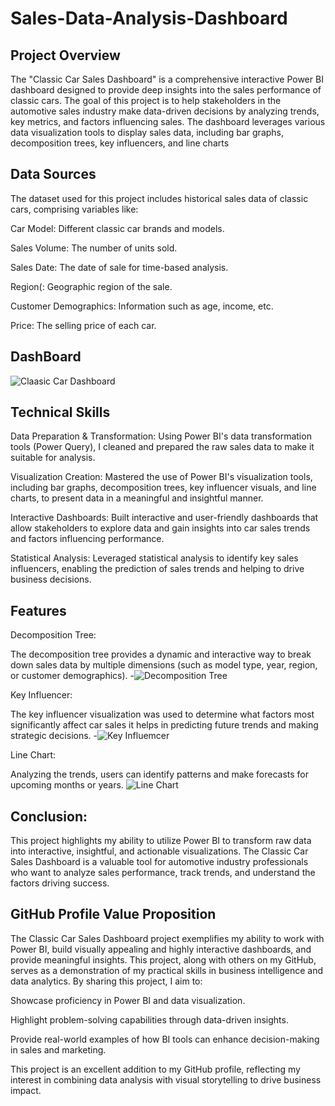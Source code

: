 # Sales-Data-Analysis-Dashboard

## Project Overview
The "Classic Car Sales Dashboard" is a comprehensive interactive Power BI dashboard designed to provide deep insights into the sales performance of classic cars. The goal of this project is to help stakeholders in the automotive sales industry make data-driven decisions by analyzing trends, key metrics, and factors influencing sales. The dashboard leverages various data visualization tools to display sales data, including bar graphs, decomposition trees, key influencers, and line charts

## Data Sources
The dataset used for this project includes historical sales data of classic cars, comprising variables like:

Car Model: Different classic car brands and models.

Sales Volume: The number of units sold.

Sales Date: The date of sale for time-based analysis.

Region(: Geographic region of the sale.

Customer Demographics: Information such as age, income, etc.

Price: The selling price of each car.

## DashBoard
![Claasic Car Dashboard](https://github.com/user-attachments/assets/c9b67301-479a-4be2-b149-adc32d1859e7)



## Technical Skills
Data Preparation & Transformation:
Using Power BI's data transformation tools (Power Query), I cleaned and prepared the raw sales data to make it suitable for analysis.

Visualization Creation:
Mastered the use of Power BI's visualization tools, including bar graphs, decomposition trees, key influencer visuals, and line charts, to present data in a meaningful and insightful manner.

Interactive Dashboards:
Built interactive and user-friendly dashboards that allow stakeholders to explore data and gain insights into car sales trends and factors influencing performance.

Statistical Analysis:
Leveraged statistical analysis to identify key sales influencers, enabling the prediction of sales trends and helping to drive business decisions.


## Features

Decomposition Tree:

The decomposition tree provides a dynamic and interactive way to break down sales data by multiple dimensions (such as model type, year, region, or customer demographics). 
-![Decomposition Tree](https://github.com/user-attachments/assets/ea356223-c12c-414f-af62-bde9bf67c5a9)


Key Influencer:

The key influencer visualization was used to determine what factors most significantly affect car sales it  helps in predicting future trends and making strategic decisions.
-![Key Influemcer](https://github.com/user-attachments/assets/c7a4f146-6435-4eea-a22d-7fc724cb5727)


Line Chart:

Analyzing the trends, users can identify patterns and make forecasts for upcoming months or years.
![Line Chart](https://github.com/user-attachments/assets/d4a0a4eb-4a2e-4eb9-8a47-0663a984fc4b)

## Conclusion:
This project highlights my ability to utilize Power BI to transform raw data into interactive, insightful, and actionable visualizations. The Classic Car Sales Dashboard is a valuable tool for automotive industry professionals who want to analyze sales performance, track trends, and understand the factors driving success.


## GitHub Profile Value Proposition
The Classic Car Sales Dashboard project exemplifies my ability to work with Power BI, build visually appealing and highly interactive dashboards, and provide meaningful insights. This project, along with others on my GitHub, serves as a demonstration of my practical skills in business intelligence and data analytics. By sharing this project, I aim to:

Showcase proficiency in Power BI and data visualization.

Highlight problem-solving capabilities through data-driven insights.

Provide real-world examples of how BI tools can enhance decision-making in sales and marketing.

This project is an excellent addition to my GitHub profile, reflecting my interest in combining data analysis with visual storytelling to drive business impact.
